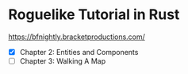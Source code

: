 # Roguelike Tutorial in Rust
https://bfnightly.bracketproductions.com/

- [x] Chapter 2: Entities and Components
- [ ] Chapter 3: Walking A Map
